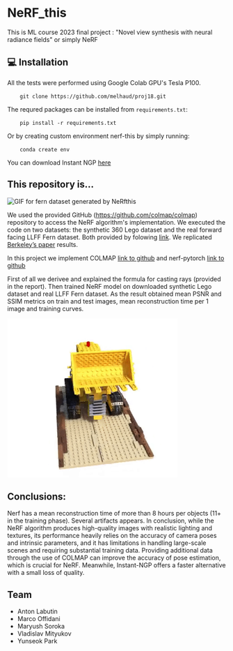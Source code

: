 # NeRF_this

This is ML course 2023 final project : "Novel view synthesis with neural radiance fields" or simply NeRF

## :computer: Installation

All the tests were performed using Google Colab GPU's Tesla P100.

        git clone https://github.com/melhaud/proj18.git

The requred packages can be installed from ``requirements.txt``:

        pip install -r requirements.txt

Or by creating custom environment nerf-this by simply running:

        conda create env
        
You can download Instant NGP [here](https://github.com/NVlabs/instant-ngp/blob/master/docs/nerf_dataset_tips.md)

## This repository is...

![GIF for fern dataset generated by NeRfthis](fern.gif)  

We used the provided GitHub (https://github.com/colmap/colmap) repository to access the NeRF algorithm's implementation. 
We executed the code on two datasets: the synthetic 360 Lego dataset and the real forward facing LLFF Fern dataset. Both provided by folowing [link](https://drive.google.com/drive/folders/128yBriW1IG_3NJ5Rp7APSTZsJqdJdfc1). We replicated [Berkeley’s paper](https://arxiv.org/pdf/2003.08934.pdf) results. 

In this project we implement COLMAP [link to github](https://github.com/colmap/colmap) and nerf-pytorch [link to github](https://github.com/yenchenlin/nerf-pytorch)

First of all we derivee and explained the formula for casting rays (provided in the report). Then trained NeRF model  on downloaded synthetic Lego dataset and real LLFF Fern dataset. As the result obtained mean PSNR and SSIM metrics on train and test images, mean reconstruction time per 1 image and training curves. 

![GIF for lego dataset generated by NeRf_this](lego.gif) 

## Conclusions: 

Nerf has a mean reconstruction time of more than 8 hours per objects (11+ in the training phase). Several artifacts appears. In conclusion, while the NeRF algorithm produces high-quality images with realistic lighting and textures, its performance heavily relies on the accuracy of camera poses and intrinsic parameters, and it has limitations in handling large-scale scenes and requiring substantial training data. Providing additional data through the use of COLMAP can improve the accuracy of pose estimation, which is crucial for NeRF. Meanwhile, Instant-NGP offers a faster alternative with a small loss of quality.


## Team

+ Anton Labutin
+ Marco Offidani
+ Maryush Soroka
+ Vladislav Mityukov
+ Yunseok Park

